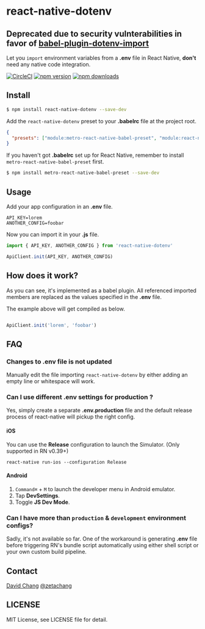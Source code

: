 # react-native-dotenv

## Deprecated due to security vulnterabilities in favor of [babel-plugin-dotenv-import](https://www.npmjs.com/package/babel-plugin-dotenv-import)

Let you `import` environment variables from a **.env** file in React Native, **don't** need any native code integration.

[![CircleCI](https://circleci.com/gh/zetachang/react-native-dotenv.svg?style=svg)](https://circleci.com/gh/zetachang/react-native-dotenv)
[![npm version](https://img.shields.io/npm/v/react-native-dotenv.svg?style=flat-square)](https://www.npmjs.com/package/react-native-dotenv)
[![npm downloads](https://img.shields.io/npm/dt/react-native-dotenv.svg?style=flat-square)](https://www.npmjs.com/package/react-native-dotenv)

## Install

```sh
$ npm install react-native-dotenv --save-dev
```

Add the `react-native-dotenv` preset to your **.babelrc** file at the project root.

```json
{
  "presets": ["module:metro-react-native-babel-preset", "module:react-native-dotenv"]
}
```

If you haven't got **.babelrc** set up for React Native, remember to install `metro-react-native-babel-preset` first.

```sh
$ npm install metro-react-native-babel-preset --save-dev
```

## Usage

Add your app configuration in an **.env** file.

```
API_KEY=lorem
ANOTHER_CONFIG=foobar
```

Now you can import it in your **.js** file.

```js
import { API_KEY, ANOTHER_CONFIG } from 'react-native-dotenv'

ApiClient.init(API_KEY, ANOTHER_CONFIG)
```

## How does it work?

As you can see, it's implemented as a babel plugin. All referenced imported members are replaced as the values specified in the **.env** file.

The example above will get compiled as below.

```js

ApiClient.init('lorem', 'foobar')
```

## FAQ

### Changes to .env file is not updated

Manually edit the file importing `react-native-dotenv` by either adding an empty line or whitespace will work.

### Can I use different **.env** settings for production ?

Yes, simply create a separate **.env.production** file and the default release process of react-native will pickup the right config.

#### iOS

You can use the **Release** configuration to launch the Simulator. (Only supported in RN v0.39+)

```
react-native run-ios --configuration Release
```
#### Android

1. `Command⌘` + `M` to launch the developer menu in Android emulator.
2. Tap **DevSettings**.
3. Toggle **JS Dev Mode**.

### Can I have more than `production` & `development` environment configs?

Sadly, it's not available so far. One of the workaround is generating **.env** file before triggering RN's bundle script automatically using either shell script or your own custom build pipeline.

## Contact

[David Chang](http://github.com/zetachang)
[@zetachang](https://twitter.com/zetachang)

## LICENSE

MIT License, see LICENSE file for detail.
